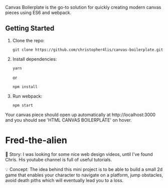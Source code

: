 Canvas Boilerplate is the go-to solution for quickly creating modern canvas pieces using ES6 and webpack.

## Getting Started

1.  Clone the repo:

        git clone https://github.com/christopher4lis/canvas-boilerplate.git

2.  Install dependencies:

        yarn

    or

        npm install

3.  Run webpack:

        npm start

Your canvas piece should open up automatically at http://localhost:3000 and you should see 'HTML CANVAS BOILERPLATE' on hover.
# Fred-the-alien

:book: Story: I was looking for some nice web design videos, until I've found Chris. His youtube channel is full of useful tutorials.

:bulb: Concept: The idea behind this mini project is to be able to build a small 2d game that enables your character to navigate on a platform, jump obstacles, avoid death piths which will eventually lead you to a loss.


